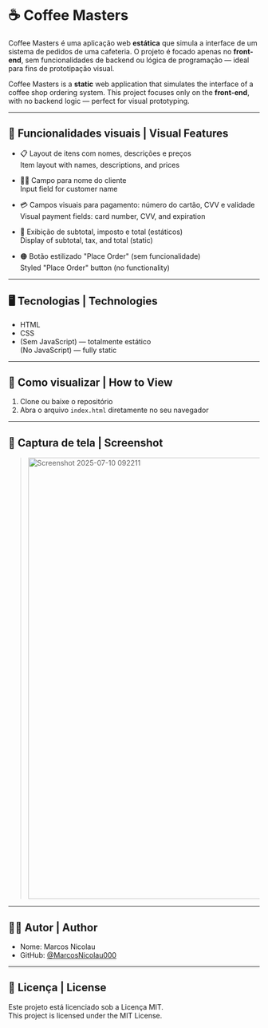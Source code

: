 
# ☕ Coffee Masters

Coffee Masters é uma aplicação web **estática** que simula a interface de um sistema de pedidos de uma cafeteria. O projeto é focado apenas no **front-end**, sem funcionalidades de backend ou lógica de programação — ideal para fins de prototipação visual.

Coffee Masters is a **static** web application that simulates the interface of a coffee shop ordering system. This project focuses only on the **front-end**, with no backend logic — perfect for visual prototyping.

---

## 🧾 Funcionalidades visuais | Visual Features

- 📋 Layout de itens com nomes, descrições e preços  
  Item layout with names, descriptions, and prices

- 🧑‍💼 Campo para nome do cliente  
  Input field for customer name

- 💳 Campos visuais para pagamento: número do cartão, CVV e validade  
  Visual payment fields: card number, CVV, and expiration

- 🧮 Exibição de subtotal, imposto e total (estáticos)  
  Display of subtotal, tax, and total (static)

- 🟠 Botão estilizado "Place Order" (sem funcionalidade)  
  Styled "Place Order" button (no functionality)

---

## 🖥️ Tecnologias | Technologies

- HTML  
- CSS  
- (Sem JavaScript) — totalmente estático  
  (No JavaScript) — fully static

---

## 📂 Como visualizar | How to View

1. Clone ou baixe o repositório  
2. Abra o arquivo `index.html` diretamente no seu navegador

---

## 📸 Captura de tela | Screenshot

> <img width="1392" height="884" alt="Screenshot 2025-07-10 092211" src="https://github.com/user-attachments/assets/3694d35b-e398-447d-ab65-2cba18e7c3ca" />

---

## 🧑‍💻 Autor | Author

- Nome: Marcos Nicolau 
- GitHub: [@MarcosNicolau000](https://github.com/MarcosNicolau000)

---

## 📝 Licença | License

Este projeto está licenciado sob a Licença MIT.  
This project is licensed under the MIT License.

